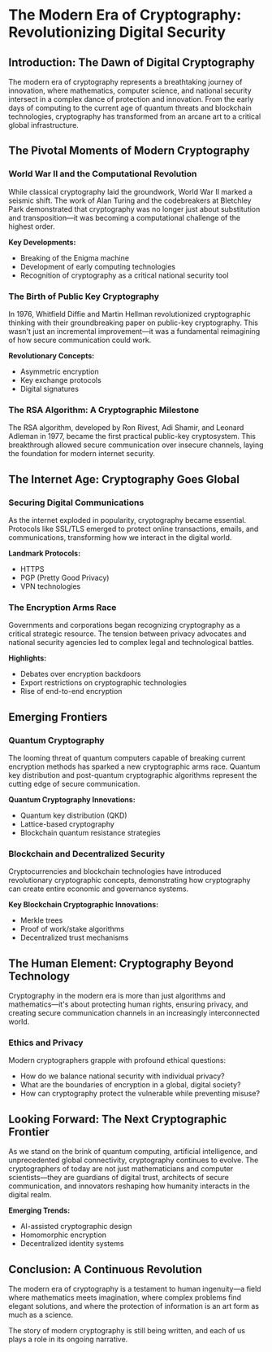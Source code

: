 # The Modern Era of Cryptography: Revolutionizing Digital Security

## Introduction: The Dawn of Digital Cryptography

The modern era of cryptography represents a breathtaking journey of innovation, where mathematics, computer science, and national security intersect in a complex dance of protection and innovation. From the early days of computing to the current age of quantum threats and blockchain technologies, cryptography has transformed from an arcane art to a critical global infrastructure.

## The Pivotal Moments of Modern Cryptography

### World War II and the Computational Revolution

While classical cryptography laid the groundwork, World War II marked a seismic shift. The work of Alan Turing and the codebreakers at Bletchley Park demonstrated that cryptography was no longer just about substitution and transposition—it was becoming a computational challenge of the highest order.

**Key Developments:**
- Breaking of the Enigma machine
- Development of early computing technologies
- Recognition of cryptography as a critical national security tool

### The Birth of Public Key Cryptography

In 1976, Whitfield Diffie and Martin Hellman revolutionized cryptographic thinking with their groundbreaking paper on public-key cryptography. This wasn't just an incremental improvement—it was a fundamental reimagining of how secure communication could work.

**Revolutionary Concepts:**
- Asymmetric encryption
- Key exchange protocols
- Digital signatures

### The RSA Algorithm: A Cryptographic Milestone

The RSA algorithm, developed by Ron Rivest, Adi Shamir, and Leonard Adleman in 1977, became the first practical public-key cryptosystem. This breakthrough allowed secure communication over insecure channels, laying the foundation for modern internet security.

## The Internet Age: Cryptography Goes Global

### Securing Digital Communications

As the internet exploded in popularity, cryptography became essential. Protocols like SSL/TLS emerged to protect online transactions, emails, and communications, transforming how we interact in the digital world.

**Landmark Protocols:**
- HTTPS
- PGP (Pretty Good Privacy)
- VPN technologies

### The Encryption Arms Race

Governments and corporations began recognizing cryptography as a critical strategic resource. The tension between privacy advocates and national security agencies led to complex legal and technological battles.

**Highlights:**
- Debates over encryption backdoors
- Export restrictions on cryptographic technologies
- Rise of end-to-end encryption

## Emerging Frontiers

### Quantum Cryptography

The looming threat of quantum computers capable of breaking current encryption methods has sparked a new cryptographic arms race. Quantum key distribution and post-quantum cryptographic algorithms represent the cutting edge of secure communication.

**Quantum Cryptography Innovations:**
- Quantum key distribution (QKD)
- Lattice-based cryptography
- Blockchain quantum resistance strategies

### Blockchain and Decentralized Security

Cryptocurrencies and blockchain technologies have introduced revolutionary cryptographic concepts, demonstrating how cryptography can create entire economic and governance systems.

**Key Blockchain Cryptographic Innovations:**
- Merkle trees
- Proof of work/stake algorithms
- Decentralized trust mechanisms

## The Human Element: Cryptography Beyond Technology

Cryptography in the modern era is more than just algorithms and mathematics—it's about protecting human rights, ensuring privacy, and creating secure communication channels in an increasingly interconnected world.

### Ethics and Privacy

Modern cryptographers grapple with profound ethical questions:
- How do we balance national security with individual privacy?
- What are the boundaries of encryption in a global, digital society?
- How can cryptography protect the vulnerable while preventing misuse?

## Looking Forward: The Next Cryptographic Frontier

As we stand on the brink of quantum computing, artificial intelligence, and unprecedented global connectivity, cryptography continues to evolve. The cryptographers of today are not just mathematicians and computer scientists—they are guardians of digital trust, architects of secure communication, and innovators reshaping how humanity interacts in the digital realm.

**Emerging Trends:**
- AI-assisted cryptographic design
- Homomorphic encryption
- Decentralized identity systems

## Conclusion: A Continuous Revolution

The modern era of cryptography is a testament to human ingenuity—a field where mathematics meets imagination, where complex problems find elegant solutions, and where the protection of information is an art form as much as a science.

The story of modern cryptography is still being written, and each of us plays a role in its ongoing narrative.